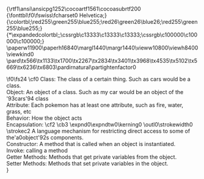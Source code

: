 {\rtf1\ansi\ansicpg1252\cocoartf1561\cocoasubrtf200
{\fonttbl\f0\fswiss\fcharset0 Helvetica;}
{\colortbl;\red255\green255\blue255;\red26\green26\blue26;\red255\green255\blue255;}
{\*\expandedcolortbl;;\cssrgb\c13333\c13333\c13333;\cssrgb\c100000\c100000\c100000;}
\paperw11900\paperh16840\margl1440\margr1440\vieww10800\viewh8400\viewkind0
\pard\tx566\tx1133\tx1700\tx2267\tx2834\tx3401\tx3968\tx4535\tx5102\tx5669\tx6236\tx6803\pardirnatural\partightenfactor0

\f0\fs24 \cf0 Class: The class of a certain thing. Such as cars would be a class.\
Object: An object of a class. Such as my car would be an object of the \'93cars\'94 class\
Attribute: Each pokemon has at least one attribute, such as fire, water, grass, etc\
Behavior: How the object acts\
Encapsulation: \cf2 \cb3 \expnd0\expndtw0\kerning0
\outl0\strokewidth0 \strokec2 A language mechanism for restricting direct access to some of the\'a0object\'92s components.\
Constructor: A method that is called when an object is instantiated.\
Invoke: calling a method\
Getter Methods: Methods that get private variables from the object.\
Setter Methods: Methods that set private variables in the object.\
}